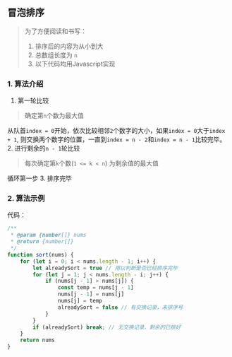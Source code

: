 ## 冒泡排序
> 为了方便阅读和书写：
> 1. 排序后的内容为从小到大
> 2. 总数组长度为 `n`
> 3. 以下代码均用Javascript实现

### 1. 算法介绍

1. 第一轮比较
> 确定第`n`个数为最大值

从队首`index = 0`开始，依次比较相邻`2`个数字的大小，如果`index = 0`大于`index + 1`, 则交换两个数字的位置，一直到`index = n - 2`和`index = n - 1`比较完毕。
2. 进行剩余的`n - 1`轮比较
> 每次确定第`k`个数(`1 <= k < n`) 为剩余值的最大值

循环第一步
3. 排序完毕

### 2. 算法示例
代码：
```javascript
/**
 * @param {number[]} nums
 * @return {number[]}
 */
function sort(nums) {
    for (let i = 0; i < nums.length - 1; i++) {
        let alreadySort = true // 用以判断是否已经排序完毕
        for (let j = 1; j < nums.length - i; j++) {
            if (nums[j - 1] > nums[j]) {
                const temp = nums[j - 1]
                nums[j - 1] = nums[j]
                nums[j] = temp
                alreadySort = false // 有交换记录，未排序号
            }
        }
        if (alreadySort) break; // 无交换记录，剩余的已排好
    }
    return nums
}
```
